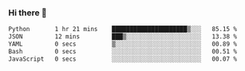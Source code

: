 ### Hi there 👋

<!--
**gustavkrist/gustavkrist** is a ✨ _special_ ✨ repository because its `README.md` (this file) appears on your GitHub profile.

Here are some ideas to get you started:

- 🔭 I’m currently working on ...
- 🌱 I’m currently learning ...
- 👯 I’m looking to collaborate on ...
- 🤔 I’m looking for help with ...
- 💬 Ask me about ...
- 📫 How to reach me: ...
- 😄 Pronouns: ...
- ⚡ Fun fact: ...
-->

<!--START_SECTION:waka-->

```txt
Python       1 hr 21 mins    █████████████████████▒░░░   85.15 %
JSON         12 mins         ███▒░░░░░░░░░░░░░░░░░░░░░   13.38 %
YAML         0 secs          ▒░░░░░░░░░░░░░░░░░░░░░░░░   00.89 %
Bash         0 secs          ░░░░░░░░░░░░░░░░░░░░░░░░░   00.51 %
JavaScript   0 secs          ░░░░░░░░░░░░░░░░░░░░░░░░░   00.07 %
```

<!--END_SECTION:waka-->
